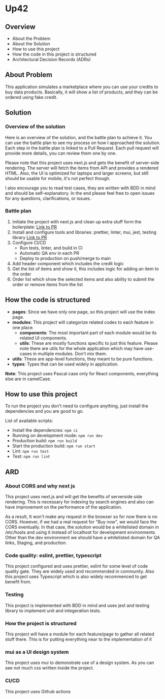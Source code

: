 # Up42

## Overview

- About the Problem
- About the Solution
- How to use this project
- How the code in this project is structured
- Architectural Decision Records (ADRs)

## About Problem

This application simulates a marketplace where you can use your credits to buy data products. Basically, it will show a list of products, and they can be ordered using fake credit.

## Solution

### Overview of the solution

Here is an overview of the solution, and the battle plan to achieve it. You can use the battle plan to see my process on how I approached the solution. Each step in the battle plan is linked to a Pull Request. Each pull request will provide more details, you can review them one by one.

Please note that this project uses next.js and gets the benefit of server-side rendering. The server will fetch the items from API and provides a rendered HTML. Also, the UI is optimized for laptops and larger screens, but still should be usable for mobile, it's not perfect though.

I also encourage you to read test cases, they are written with BDD in mind and should be self-explanatory. In the end please feel free to open issues for any questions, clarifications, or issues.

### Battle plan

1. Initiate the project with next.js and clean up extra stuff form the boilerplate: [Link to PR](https://github.com/hojjatjokar/up42/pull/1)
2. Install and configure tools and libraries: prettier, linter, mui, jest, testing library [Link to PR](https://github.com/hojjatjokar/up42/pull/2)
3. Configure CI/CD
   - Run tests, linter, and build in CI
   - Automatic QA env in each PR
   - Deploy to production on push/merge to main
4. Add header component which includes the credit logic
5. Get the list of items and show it, this includes logic for adding an item to the order
6. Order list which show the selected items and also ability to submit the order or remove items from the list

## How the code is structured

- **pages**: Since we have only one page, so this project will use the index page.
- **modules**: This project will categorize related codes to each feature in one place.
  - **components**: The most important part of each module would be its related UI components.
  - **utils**: These are mostly functions specific to just this feature. Please note there are utils for the whole application which may have use-cases in multiple modules. Don't mix them.
- **utils**: These are app-level functions, they meant to be pure functions.
- **types**: Types that can be used widely in application.

**Note**: This project uses Pascal case only for React components, everything else are in camelCase.

## How to use this project

To run the project you don't need to configure anything, just install the dependencies and you are good to go.

List of available scripts:

- Install the dependencies: `npm ci`
- Running on development mode: `npm run dev`
- Production build: `npm run build`
- Start the production build: `npm run start`
- Lint: `npm run test`
- Test: `npm run lint`

## ARD

### About CORS and why next js

This project uses next.js and will get the benefits of serverside side rendering. This is necessary for indexing by search engines and also can have improvement on the performance of the application.

As a result, It won't make any request in the browser so for now there is no CORS. However, if we had a real request for "Buy now", we would face the CORS eventually. In that case, the solution would be a whitelisted domain in /etc/hosts and using it instead of localhost for development environments. Other than the dev environment we should have a whitelisted domain for QA links, Staging, and production.

### Code quality: eslint, prettier, typescript

This project configured and uses prettier, eslint for some level of code quality gate. They are widely used and recommended in community. Also this project uses Typescript which is also widely recommenced to get benefit from.

### Testing

This project is implemented with BDD in mind and uses jest and testing library to implement unit and integeration tests.

### How the project is structured

This project will have a module for each feature/page to gather all related stuff there. This is for putting everything near to the implementation of it

### mui as a UI design system

This project uses mui to demonstrate use of a design system. As you can see not much css written inside the project.

### CI/CD

This project uses Github actions
